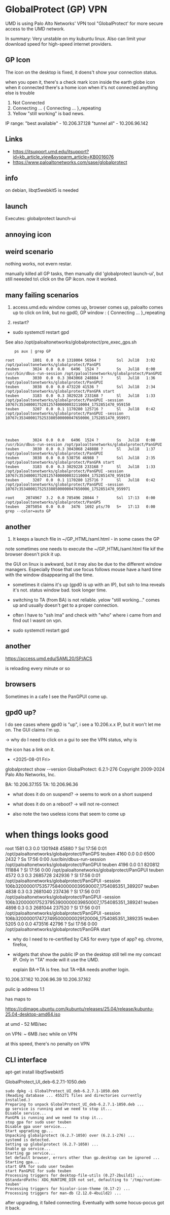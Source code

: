 # GlobalProtect (GP) VPN

UMD is using Palo Alto Networks' VPN tool "GlobalProtect' for more secure access to the UMD network.

In summary: Very unstable on my kubuntu linux. Also can limit your download speed for high-speed internet providers.

## GP Icon

The icon on the desktop is fixed, it doens't show your connection status.

when you open it,  there's a check mark icon inside the earth globe icon when it connected
  there's a home icon when it's not connected
  anything else is trouble



1. Not Connected
2. Connecting ... { Connecting ... <check> }_repeating   
3. Yellow "still working" is bad news.

IP range:   "best available"  - 10.206.37.128
"tunnel all" - 10.206.96.142

## Links

* https://itsupport.umd.edu/itsupport?id=kb_article_view&sysparm_article=KB0016076
* https://www.paloaltonetworks.com/sase/globalprotect

## info

on debian, libqt5webkit5 is needed


## launch

Executes: globalprotect launch-ui

## annoying icon

## weird scenario

nothing works, not evern restar.

manually killed all GP tasks, then manually did 'globalprotect launch-ui', but still neeeded to\ click on the GP ikcon.  now it worked.



## many failing scenarios


1) access.umd.edu window comes up, browser comes up, paloalto comes up to click on link, 
   but no gpd0, 
   GP window :  { Connecting ... <check> }_repeating


2) restart?

- sudo systemctl restart gpd


See also  /opt/paloaltonetworks/globalprotect/pre_exec_gps.sh

```
    ps aux | grep GP

root        1801  0.0  0.0 1318004 56564 ?       Ssl  Jul18   3:02 /opt/paloaltonetworks/globalprotect/PanGPS
teuben      3024  0.0  0.0   6496  1524 ?        Ss   Jul18   0:00 /usr/bin/dbus-run-session /opt/paloaltonetworks/globalprotect/PanGPUI
teuben      3030  0.0  0.3 3043068 248884 ?      Sl   Jul18   1:36 /opt/paloaltonetworks/globalprotect/PanGPUI
teuben      3038  0.0  0.0 473220 41536 ?        Ssl  Jul18   2:34 /opt/paloaltonetworks/globalprotect/PanGPA start
teuben      3183  0.0  0.3 3029228 233168 ?      Sl   Jul18   1:33 /opt/paloaltonetworks/globalprotect/PanGPUI -session 10767c3534000175201257400000032110004_1752851470_959150
teuben      3207  0.0  0.1 1170280 125716 ?      Sl   Jul18   0:42 /opt/paloaltonetworks/globalprotect/PanGPUI -session 10767c3534000175253380500000047650006_1752851470_959971




teuben      3024  0.0  0.0   6496  1524 ?        Ss   Jul18   0:00 /usr/bin/dbus-run-session /opt/paloaltonetworks/globalprotect/PanGPUI
teuben      3030  0.0  0.3 3043068 248888 ?      Sl   Jul18   1:37 /opt/paloaltonetworks/globalprotect/PanGPUI
teuben      3038  0.0  0.0 538756 46988 ?        Ssl  Jul18   2:35 /opt/paloaltonetworks/globalprotect/PanGPA start
teuben      3183  0.0  0.3 3029228 233168 ?      Sl   Jul18   1:33 /opt/paloaltonetworks/globalprotect/PanGPUI -session 10767c3534000175201257400000032110004_1752851470_959150
teuben      3207  0.0  0.1 1170280 125716 ?      Sl   Jul18   0:42 /opt/paloaltonetworks/globalprotect/PanGPUI -session 10767c3534000175253380500000047650006_1752851470_959971

root     2074967  3.2  0.0 785496 28044 ?        Ssl  17:13   0:00 /opt/paloaltonetworks/globalprotect/PanGPS
teuben   2075054  0.0  0.0   3476  1692 pts/70   S+   17:13   0:00 grep --color=auto GP

```

## another

1. It keeps a launch file in ~/GP_HTML/saml.html - in some cases the GP



note sometimes one needs to execute the ~/GP_HTML/saml.html file kif the browser doesn't pick it up.

the GUI on linux is awkward, but it may also be due to the different window managers.
Especially those that use focus follows mouse have a hard time with the window disappearing all the time.

- sometimes it claims it's up (gpd0  is up with an IP), but ssh to lma reveals it's not.
  status window bad.  took longer time.

- switching to TA (from BA) is not reliable.    yelow "still working..." comes up and usually doesn't 
  get to a proper connection.

- often I have to "ssh lma" and check with "who" where i came from and find out I wasnt on vpn. 

- sudo systemctl restart gpd


## another

https://access.umd.edu/SAML20/SP/ACS

is reloading every minute or so

## browsers

Sometimes in a cafe I see the PanGPUI come up.

## gpd0 up?

I do see cases where gpd0 is "up", i see a 10.206.x.x IP, but it won't let me on.
The GUI claims i'm up.

-> why do I need to click on a gui to see the VPN status, why is

the icon has a link on it.
* <2025-08-01 Fri>

globalprotect show --version
GlobalProtect: 6.2.1-276
Copyright 2009-2024 Palo Alto Networks, Inc.


BA: 10.206.37.155
TA: 10.206.96.36


- what does it do on suspend?
  -> seems to work on a short suspend

- what does it do on a reboot?
  -> will not re-connect


- also note the two useless icons that seem to come up


# when things looks good

root        1581  0.3  0.0 1301948 45880 ?       Ssl  17:56   0:01 /opt/paloaltonetworks/globalprotect/PanGPS
teuben      4160  0.0  0.0   6500  2432 ?        Ss   17:56   0:00 /usr/bin/dbus-run-session /opt/paloaltonetworks/globalprotect/PanGPUI
teuben      4196  0.0  0.1 820812 111884 ?       Sl   17:56   0:00 /opt/paloaltonetworks/globalprotect/PanGPUI
teuben      4572  0.3  0.3 2685728 242936 ?      Sl   17:56   0:01 /opt/paloaltonetworks/globalprotect/PanGPUI -session 106b3200000175357758400000039590007_1754085351_389207
teuben      4838  0.3  0.3 2681040 237436 ?      Sl   17:56   0:01 /opt/paloaltonetworks/globalprotect/PanGPUI -session 106b3200000175237953900000039850007_1754085351_389241
teuben      4898  0.3  0.3 2681044 237520 ?      Sl   17:56   0:01 /opt/paloaltonetworks/globalprotect/PanGPUI -session 106b3200000174727495000000029120006_1754085351_389235
teuben      5205  0.0  0.0 473516 42796 ?        Ssl  17:56   0:00 /opt/paloaltonetworks/globalprotect/PanGPA start


- why do I need to re-certified by CAS for every type of app?    eg. chrome, firefox, 

- widgets that show the public IP on the desktop still tell me my comcast IP. Only in "TA" mode will it use the UMD.

  explain BA->TA is free.   but TA->BA needs another login.



 10.206.37.162
 10.206.96.39 
 10.206.37.162

 pulic ip address 1.1

 has maps to

 
https://cdimage.ubuntu.com/kubuntu/releases/25.04/release/kubuntu-25.04-desktop-amd64.iso

at  umd  - 52 MB/sec

on VPN:   ~ 6MB /sec while on VPN

at this speed, there's no penalty on VPN


## CLI interface

apt-get install libqt5webkit5

GlobalProtect_UI_deb-6.2.7.1-1050.deb


```
sudo dpkg -i GlobalProtect_UI_deb-6.2.7.1-1050.deb 
(Reading database ... 455271 files and directories currently installed.)
Preparing to unpack GlobalProtect_UI_deb-6.2.7.1-1050.deb ...
gp service is running and we need to stop it...
Disable service...
PanGPA is running and we need to stop it...
stop gpa for sudo user teuben
Disable gpa user service...
Start upgrading gp...
Unpacking globalprotect (6.2.7-1050) over (6.2.1-276) ...
systemd is detected.
Setting up globalprotect (6.2.7-1050) ...
Enable gp service...
Starting gp service...
Set default browser, errors other than gp.desktop can be ignored ...
Starting gpa...
start GPA for sudo user teuben
start PanGPUI for sudo teuben
Processing triggers for desktop-file-utils (0.27-2build1) ...
QStandardPaths: XDG_RUNTIME_DIR not set, defaulting to '/tmp/runtime-teuben'
Processing triggers for hicolor-icon-theme (0.17-2) ...
Processing triggers for man-db (2.12.0-4build2) ...
```


after upgrading, it failed connecting.  Eventually with some hocus-pocus got it back.
